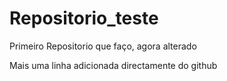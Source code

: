 # Repositorio_teste
 Primeiro Repositorio que faço, agora alterado
 
 Mais uma linha adicionada directamente do github
